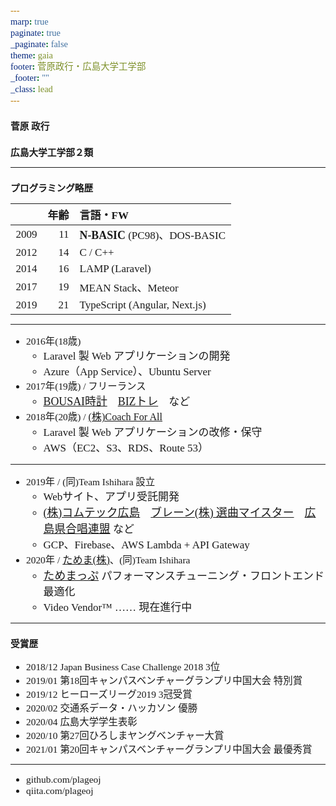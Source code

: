 ```yaml
---
marp: true
paginate: true
_paginate: false
theme: gaia
footer: 菅原政行・広島大学工学部
_footer: ""
_class: lead
---
```


<style>
*{
    font-family: "Yu Gothic UI";
    font-size: 1.05em;
}

img {
    vertical-align: middle
}
</style>

# 菅原 政行
## 広島大学工学部２類

---

# プログラミング略歴

|| 年齢 | 言語・FW                      |
|:---| ---: | :---------------------------- |
|2009|   11 | **N-BASIC** (PC98)、DOS-BASIC |
|2012|   14 | C / C++                       |
|2014|   16 | LAMP (Laravel)                |
|2017|   19 | MEAN Stack、Meteor            |
|2019|   21 | TypeScript (Angular, Next.js) |

---

+ 2016年(18歳)
    + Laravel 製 Web アプリケーションの開発
    + Azure（App Service）、Ubuntu Server
+ 2017年(19歳) / フリーランス
    + [BOUSAI時計](https://play.google.com/store/apps/details?id=net.fineseed.bosai)　[BIZトレ](https://play.google.com/store/apps/details?id=jp.bmc_net.biztre)　など
+ 2018年(20歳) / [(株)Coach For All](https://coachforall.co.jp/)
    + Laravel 製 Web アプリケーションの改修・保守
    + AWS（EC2、S3、RDS、Route 53）

---

+ 2019年 / (同)Team Ishihara 設立
    + Webサイト、アプリ受託開発
    + [(株)コムテック広島](https://comtec-h.co.jp/)　[ブレーン(株) 選曲マイスター](http://www.brain-music.com/meister/main/)　[広島県合唱連盟](https://hiroshima-jca.org/) など
    + GCP、Firebase、AWS Lambda + API Gateway
+ 2020年 / [ためま(株)](https://www.tamemap.net/corporate.html)、(同)Team Ishihara
    + [ためまっぷ](https://pc.tamemap.net/personal/?locale=ja&lat=34.4094117&lng=132.71746299999998&level=2000) パフォーマンスチューニング・フロントエンド最適化
    + Video Vendor™ …… 現在進行中

---

# 受賞歴

+ 2018/12 Japan Business Case Challenge 2018 3位
+ 2019/01 第18回キャンパスベンチャーグランプリ中国大会 特別賞
+ 2019/12 ヒーローズリーグ2019 3冠受賞
+ 2020/02 交通系データ・ハッカソン 優勝
+ 2020/04 広島大学学生表彰
+ 2020/10 第27回ひろしまヤングベンチャー大賞
+ 2021/01 第20回キャンパスベンチャーグランプリ中国大会 最優秀賞

---

+ github.com/plageoj
+ qiita.com/plageoj